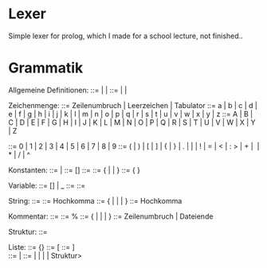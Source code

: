 Lexer
=====

Simple lexer for prolog, which I made for a school lecture, not finished..

Grammatik
=====
Allgemeine Definitionen: 
<Prolog> 		::=	<Steuerzeichen> | <Term> | <Kommentar> 
<Term> 			::=	<Konstante> | <Variable> | <Struktur> 

Zeichenmenge: 
<Steuerzeichen> 	::=	Zeilenumbruch | Leerzeichen | Tabulator 
<Kleinbuchstabe>  	::=	a | b | c | d | e | f | g | h | i | j | k | l | m | n | o | p | q | r | s | t | u | v | w | x | y | z 
<Grossbuchstabe>  	::=	A | B | C | D | E | F | G | H | I | J | K | L | M | N | O | P | Q | R | S | T | U | V | W | X | Y | Z

<Ziffer>  		::= 	0 | 1 | 2 | 3 | 4 | 5 | 6 | 7 | 8 | 9 
<Symbol> 		::= 	( | ) | [ | ] | { | } | . | | | ! | = | < | : > | + | ­ | * | / | ^

Konstanten:
<Konstante> 		::=	<Atom> | <Zahl> 
<Atom>			::=	<AtomBeginn> [<AtomInhalt>] 
<AtomBeginn>		::=	<Kleinbuchstabe> 
<AtomInhalt> 		::=	{ <Grossbuchstabe> | <Kleinbuchstabe> | <Ziffer> } 
<Zahl> 			::=	<Ziffer> { <Ziffer> }

Variable:
<Variable> 		::= 	<VariableBeginn> [<VariableInhalt>] | _ 
<VariableBeginn> 	::= 	<Grossbuchstabe> 
<VariableInhalt> 	::= 	<AtomInhalt>

String:
<String> 		::= 	<StringBeginn><StringInhalt><StringEnde> 
<StringBeginn> 		::= 	Hochkomma 
<StringInhalt> 		::= 	{ <Grossbuchstabe> | <Kleinbuchstabe> | <Ziffer> | <Symbol> } 
<StringEnde> 		::= 	Hochkomma

Kommentar:
<Kommentar> 		::=	<KommentarBeginn> <KommentarInhalt> <KommentarEnde>
<KommentarBeginn> 	::= 	% 
<KommentarInhalt> 	::=	{ <Grossbuchstabe> | <Kleinbuchstabe> | <Ziffer> | <Symbol> } 
<KommentarEnde>		::=	Zeilenumbruch | Dateiende

Struktur: 
<Struktur>		::= 

Liste:
<Liste>			::= <ListeStart>{<ListeInhalt><ListeTrennzeichen>}<ListeEnde>
<ListeStart>		::= [
<ListeEnde>		::= ]	
<ListeTrennzeichen>	::=	|
<ListeInhalt>		::=	<Variable> | <String> | <Konstante> | <Atom> | Struktur>
